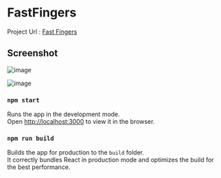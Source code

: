 # FastFingers

Project Url : [Fast Fingers](http://Tushar1401.github.io/fast-fingers)

## Screenshot

![image](./Images/ss1)

![image](./Images/ss1)

### `npm start`

Runs the app in the development mode.\
Open [http://localhost:3000](http://localhost:3000) to view it in the browser.

### `npm run build`

Builds the app for production to the `build` folder.\
It correctly bundles React in production mode and optimizes the build for the best performance.
